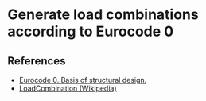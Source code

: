 # Generate load combinations according to Eurocode 0

## References
- [Eurocode 0. Basis of structural design.](https://eurocodes.jrc.ec.europa.eu/EN-Eurocodes/eurocode-basis-structural-design)
- [LoadCombination (Wikipedia)](https://en.wikipedia.org/wiki/Structural_load#Load_combinations)
